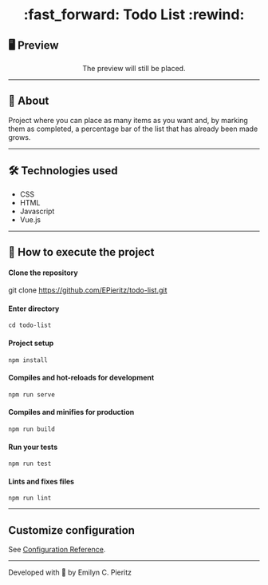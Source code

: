 <h1 align = "center"> :fast_forward: Todo List :rewind: </h1>

## 🖥 Preview
<p align = "center">
  The preview will still be placed.
</p>

---

## 📖 About
<p>Project where you can place as many items as you want and, by marking them as completed, a percentage bar of the list that has already been made grows.</p>

---

## 🛠 Technologies used
- CSS
- HTML
- Javascript
- Vue.js

---


## 🚀 How to execute the project
#### Clone the repository
git clone https://github.com/EPieritz/todo-list.git

#### Enter directory
`cd todo-list`

#### Project setup
`npm install`

#### Compiles and hot-reloads for development
`npm run serve`

#### Compiles and minifies for production
`npm run build`

#### Run your tests
`npm run test`

#### Lints and fixes files
`npm run lint`

---
## Customize configuration
See [Configuration Reference](https://cli.vuejs.org/config/).

---
Developed with 💙 by Emilyn C. Pieritz
